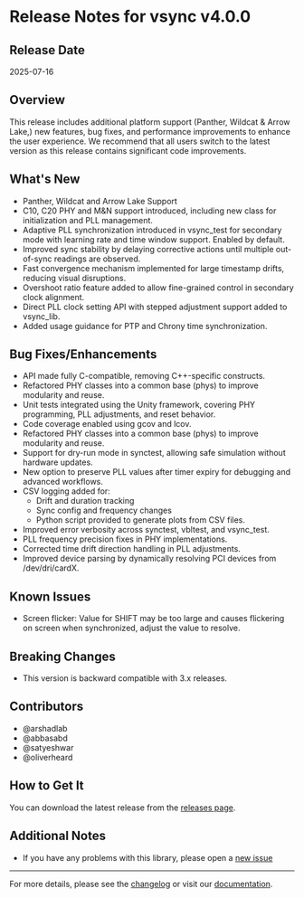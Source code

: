 # Release Notes for vsync v4.0.0

## Release Date

2025-07-16

## Overview

This release includes additional platform support (Panther, Wildcat & Arrow Lake,) new features, bug fixes, and performance improvements to enhance the user experience.
We recommend that all users switch to the latest version as this release contains significant code improvements.

## What's New

* Panther, Wildcat and Arrow Lake Support
* C10, C20 PHY and M&N support introduced, including new class for initialization and PLL management.
* Adaptive PLL synchronization introduced in vsync_test for secondary mode with learning rate and time window support. Enabled by default.
* Improved sync stability by delaying corrective actions until multiple out-of-sync readings are observed.
* Fast convergence mechanism implemented for large timestamp drifts, reducing visual disruptions.
* Overshoot ratio feature added to allow fine-grained control in secondary clock alignment.
* Direct PLL clock setting API with stepped adjustment support added to vsync_lib.
* Added usage guidance for PTP and Chrony time synchronization.

## Bug Fixes/Enhancements

* API made fully C-compatible, removing C++-specific constructs.
*	Refactored PHY classes into a common base (phys) to improve modularity and reuse.
*	Unit tests integrated using the Unity framework, covering PHY programming, PLL adjustments, and reset behavior.
*	Code coverage enabled using gcov and lcov.
*	Refactored PHY classes into a common base (phys) to improve modularity and reuse.
*	Support for dry-run mode in synctest, allowing safe simulation without hardware updates.
*	New option to preserve PLL values after timer expiry for debugging and advanced workflows.
*	CSV logging added for:
    * Drift and duration tracking
    * Sync config and frequency changes
    * Python script provided to generate plots from CSV files.
* Improved error verbosity across synctest, vbltest, and vsync_test.
* PLL frequency precision fixes in PHY implementations.
* Corrected time drift direction handling in PLL adjustments.
* Improved device parsing by dynamically resolving PCI devices from /dev/dri/cardX.

## Known Issues

* Screen flicker: Value for SHIFT may be too large and causes flickering on screen when synchronized, adjust the value to resolve.

## Breaking Changes

* This version is backward compatible with 3.x releases.

## Contributors

* @arshadlab
* @abbasabd
* @satyeshwar
* @oliverheard

## How to Get It

You can download the latest release from the [releases page](https://github.com/intel-retail/software-vsync-modulation-sample/releases).

## Additional Notes

* If you have any problems with this library, please open a [new issue](https://github.com/intel-retail/software-vsync-modulation-sample/issues/new)

---

For more details, please see the [changelog](https://github.com/intel-retail/software-vsync-modulation-sample/compare/release-3.0.0...v4.0.0-release) or visit our [documentation](https://intel-retail.github.io/software-vsync-modulation-sample).
